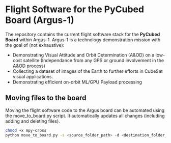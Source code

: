 # Flight Software for the PyCubed Board (Argus-1)

The repository contains the current flight software stack for the **PyCubed Board** within Argus-1.  Argus-1 is a technology demonstration mission with the goal of (not exhaustive):
- Demonstrating Visual Attitude and Orbit Determination (A&OD) on a low-cost satellite (Independance from any GPS or ground involvement in the A&OD process)
- Collecting a dataset of images of the Earth to further efforts in CubeSat visual applications.
- Demonstrating efficient on-orbit ML/GPU Payload processing 

## Moving files to the board

Moving the flight software code to the Argus board can be automated using the move_to_board.py script. It automatically updates all changes (including adding and deleting files).

```bash
chmod +x mpy-cross
python move_to_board.py -s <source_folder_path> -d <destination_folder_path>
```
